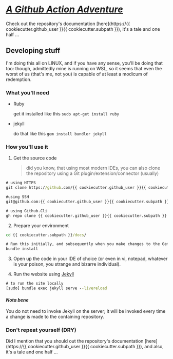 # [_A Github Action Adventure_](https://github.com/bill-richards/a-github-action-adventure)

Check out the repository's documentation [here](https://{{ cookiecutter.github_user }}{{ cookiecutter.subpath }}), it's a tale and one half ...

## Developing stuff

I'm doing this all on LINUX, and if you have any sense, you'll be doing that too: though, admittedly mine is running on WSL, so it seems that even the worst of us (that's me, not you) is capable of at least a modicum of redemption.

### What you'll need

- Ruby 

  get it installed like this `sudo apt-get install ruby`
- jekyll
  
  do that like this `gem install bundler jekyll`

### How you'll use it

1. Get the source code
   > did you know, that using most modern IDEs, you can also clone the repository using a Git plugin/extension/connector (usually)

```cmd
# using HTTPS
git clone https://github.com/{{ cookiecutter.github_user }}{{ cookiecutter.subpath }}
```

```cmd
#using SSH
git@github.com:{{ cookiecutter.github_user }}{{ cookiecutter.subpath }}.git
```

```cmd
# using Github.Cli
gh repo clone {{ cookiecutter.github_user }}{{ cookiecutter.subpath }}
```

2. Prepare your environment

```cmd
cd {{ cookiecutter.subpath }}/docs/

# Run this initially, and subsequently when you make changes to the Gemfile
bundle install
```
 3. Open up the code in your IDE of choice (or even in vi, notepad, whatever is your poison, you strange and bizarre individual).

 4. Run the website using [Jekyll](https://jekyllrb.com/)

```cmd
# to run the site locally
[sudo] bundle exec jekyll serve --livereload
```

#### _**Nota bene**_

You do not need to invoke Jekyll on the server; it will be invoked every time a change is made to the containing repository.

### Don't repeat yourself (DRY)

Did I mention that you should out the repository's documentation [here](https://{{ cookiecutter.github_user }}{{ cookiecutter.subpath }}), and also, it's a tale and one half ...

